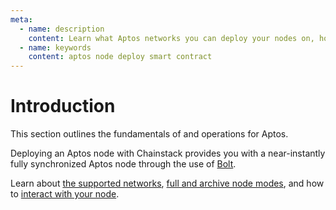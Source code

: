 ```yaml
---
meta:
  - name: description
    content: Learn what Aptos networks you can deploy your nodes on, how to deploy a smart contract, how to connect to your Cronos node.
  - name: keywords
    content: aptos node deploy smart contract
---
```


# Introduction

This section outlines the fundamentals of and operations for Aptos.

Deploying an Aptos node with Chainstack provides you with a near-instantly fully synchronized Aptos node through the use of [Bolt](/glossary/bolt).

Learn about [the supported networks](/operations/aptos/networks), [full and archive node modes](/operations/aptos/modes), and how to [interact with your node](/operations/aptos/tools).
